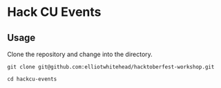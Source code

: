 # Hack CU Events

## Usage
Clone the repository and change into the directory.

```
git clone git@github.com:elliotwhitehead/hacktoberfest-workshop.git

cd hackcu-events
```
